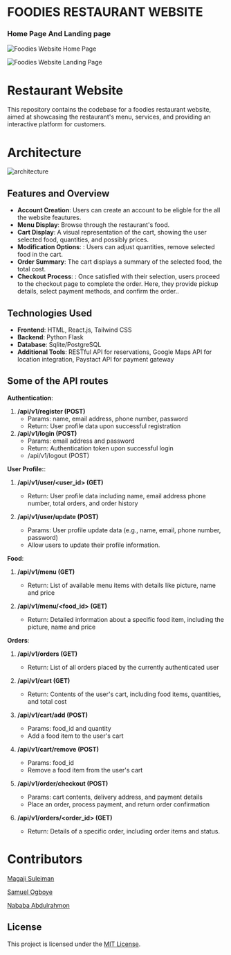 # FOODIES RESTAURANT WEBSITE

### Home Page And Landing page

![Foodies Website Home Page](#)

![Foodies Website Landing Page](#)


# Restaurant Website

This repository contains the codebase for a foodies restaurant website, aimed at showcasing the restaurant's menu, services, and providing an interactive platform for customers.

# Architecture
![architecture](https://drive.google.com/file/d/1oC0AW6-7EKNtqkCDfBIb4kzQKblWrmsC/view?usp=sharing)


## Features and Overview

- **Account Creation**: Users can create an account to be eligble for the all the website feautures.
- **Menu Display**: Browse through the restaurant's food.
- **Cart Display**: A visual representation of the cart, showing the user selected food, quantities, and possibly prices.
- **Modification Options**: : Users can adjust quantities, remove selected food in the cart.
- **Order Summary**: The cart displays a summary of the selected food, the total cost.
- **Checkout Process**: : Once satisfied with their selection, users proceed to the checkout page to complete the order. Here, they provide pickup details, select payment methods, and confirm the order..

## Technologies Used

- **Frontend**: HTML, React.js, Tailwind CSS
- **Backend**: Python Flask
- **Database**: Sqlite/PostgreSQL  
- **Additional Tools**: RESTful API for reservations, Google Maps API for location integration, Paystact API for payment gateway


## Some of the API routes

 **Authentication**:
 1. **/api/v1/register (POST)**
    - Params: name, email address, phone number, password
    - Return: User profile data upon successful registration
 2. **/api/v1/login (POST)**
    - Params: email address and password
    - Return: Authentication token upon successful login
    - /api/v1/logout (POST)

**User Profile:**:
 1. **/api/v1/user/<user_id> (GET)**
    - Return: User profile data including name, email address phone number, total orders, and order history

 2. **/api/v1/user/update (POST)**
    - Params: User profile update data (e.g., name, email, phone number, password)
    - Allow users to update their profile information.

**Food**:
 1. **/api/v1/menu (GET)**
    - Return: List of available menu items with details like picture, name and price

 2. **/api/v1/menu/<food_id> (GET)**
    - Return: Detailed information about a specific food item, including the picture, name and price

**Orders**:
 1. **/api/v1/orders (GET)**
    - Return: List of all orders placed by the currently authenticated user

 2. **/api/v1/cart (GET)**
    - Return: Contents of the user's cart, including food items, quantities, and total cost

 3. **/api/v1/cart/add (POST)**
    - Params: food_id and quantity
    - Add a food item to the user's cart

 4. **/api/v1/cart/remove (POST)**
    - Params: food_id
    - Remove a food item from the user's cart

 5. **/api/v1/order/checkout (POST)**
    - Params: cart contents, delivery address, and payment details
    - Place an order, process payment, and return order confirmation

 6. **/api/v1/orders/<order_id> (GET)**
    - Return: Details of a specific order, including order items and status.


# Contributors

[Magaji Suleiman](magajisuleiman1203@gmail.com)

[Samuel Ogboye](ogboyesam@gmail.com)

[Nababa Abdulrahmon](nababaabdulrahmon57@gmail.com)


## License

This project is licensed under the [MIT License](LICENSE).
